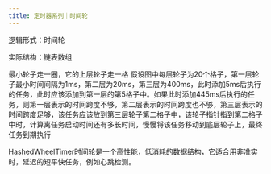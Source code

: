 ```yaml
---
title: 定时器系列｜时间轮
---
```


逻辑形式：时间轮

实际结构：链表数组

最小轮子走一圈，它的上层轮子走一格
假设图中每层轮子为20个格子，第一层轮子最小时间间隔为1ms，第二层为20ms，第三层为400ms，此时添加5ms后执行的任务，此时应该添加到第一层的第5格子中。如果此时添加445ms后执行的任务，则第一层表示的时间跨度不够，第二层表示的时间跨度也不够，第三层表示的时间跨度足够，该任务应该放到第三层轮子第二格子中，该轮子指针指到第二格子中时，计算离任务启动时间还有多长时间，慢慢将该任务移动到底层轮子上，最终任务到期执行

HashedWheelTimer时间轮是一个高性能，低消耗的数据结构，它适合用非准实时，延迟的短平快任务，例如心跳检测。